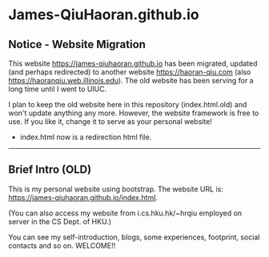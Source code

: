 # James-QiuHaoran.github.io

## Notice - Website Migration

This website https://james-qiuhaoran.github.io has been migrated, updated (and perhaps redirected) to another website https://haoran-qiu.com (also https://haoranqiu.web.illinois.edu). The old website has been serving for a long time until I went to UIUC.

I plan to keep the old website here in this repository (index.html.old) and won't update anything any more. However, the website framework is free to use. If you like it, change it to serve as your personal website!

- index.html now is a redirection html file.

---

## Brief Intro (OLD)

This is my personal website using bootstrap. The website URL is: https://james-qiuhaoran.github.io/index.html.

(You can also access my website from i.cs.hku.hk/~hrqiu employed on server in the CS Dept. of HKU.)

You can see my self-introduction, blogs, some experiences, footprint, social contacts and so on. WELCOME!!
